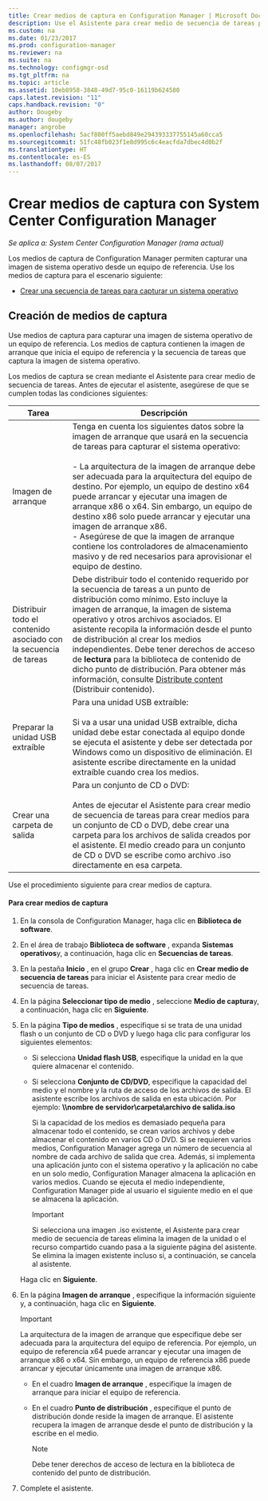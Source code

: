 ```yaml
---
title: Crear medios de captura en Configuration Manager | Microsoft Docs
description: Use el Asistente para crear medio de secuencia de tareas para crear medios de captura en Configuration Manager para capturar una imagen de sistema operativo desde un equipo de referencia.
ms.custom: na
ms.date: 01/23/2017
ms.prod: configuration-manager
ms.reviewer: na
ms.suite: na
ms.technology: configmgr-osd
ms.tgt_pltfrm: na
ms.topic: article
ms.assetid: 10eb8958-3848-49d7-95c0-16119b624580
caps.latest.revision: "11"
caps.handback.revision: "0"
author: Dougeby
ms.author: dougeby
manager: angrobe
ms.openlocfilehash: 5acf800ff5aebd849e294393337755145a60cca5
ms.sourcegitcommit: 51fc48fb023f1e8d995c6c4eacfda7dbec4d0b2f
ms.translationtype: HT
ms.contentlocale: es-ES
ms.lasthandoff: 08/07/2017
---
```

# <a name="create-capture-media-with-system-center-configuration-manager"></a>Crear medios de captura con System Center Configuration Manager

*Se aplica a: System Center Configuration Manager (rama actual)*

Los medios de captura de Configuration Manager permiten capturar una imagen de sistema operativo desde un equipo de referencia. Use los medios de captura para el escenario siguiente:  

-   [Crear una secuencia de tareas para capturar un sistema operativo](create-a-task-sequence-to-capture-an-operating-system.md)  

##  <a name="BKMK_CreateCaptureMedia"></a> Creación de medios de captura  
 Use medios de captura para capturar una imagen de sistema operativo de un equipo de referencia. Los medios de captura contienen la imagen de arranque que inicia el equipo de referencia y la secuencia de tareas que captura la imagen de sistema operativo.

Los medios de captura se crean mediante el Asistente para crear medio de secuencia de tareas. Antes de ejecutar el asistente, asegúrese de que se cumplen todas las condiciones siguientes:  

|Tarea|Descripción|  
|----------|-----------------|  
|Imagen de arranque|Tenga en cuenta los siguientes datos sobre la imagen de arranque que usará en la secuencia de tareas para capturar el sistema operativo:<br /><br /> - La arquitectura de la imagen de arranque debe ser adecuada para la arquitectura del equipo de destino. Por ejemplo, un equipo de destino x64 puede arrancar y ejecutar una imagen de arranque x86 o x64. Sin embargo, un equipo de destino x86 solo puede arrancar y ejecutar una imagen de arranque x86.<br />- Asegúrese de que la imagen de arranque contiene los controladores de almacenamiento masivo y de red necesarios para aprovisionar el equipo de destino.|  
|Distribuir todo el contenido asociado con la secuencia de tareas|Debe distribuir todo el contenido requerido por la secuencia de tareas a un punto de distribución como mínimo. Esto incluye la imagen de arranque, la imagen de sistema operativo y otros archivos asociados. El asistente recopila la información desde el punto de distribución al crear los medios independientes. Debe tener derechos de acceso de **lectura** para la biblioteca de contenido de dicho punto de distribución.  Para obtener más información, consulte [Distribute content](../../core/servers/deploy/configure/deploy-and-manage-content.md#bkmk_distribute) (Distribuir contenido).|  
|Preparar la unidad USB extraíble|Para una unidad USB extraíble:<br /><br /> Si va a usar una unidad USB extraíble, dicha unidad debe estar conectada al equipo donde se ejecuta el asistente y debe ser detectada por Windows como un dispositivo de eliminación. El asistente escribe directamente en la unidad extraíble cuando crea los medios.|  
|Crear una carpeta de salida|Para un conjunto de CD o DVD:<br /><br /> Antes de ejecutar el Asistente para crear medio de secuencia de tareas para crear medios para un conjunto de CD o DVD, debe crear una carpeta para los archivos de salida creados por el asistente. El medio creado para un conjunto de CD o DVD se escribe como archivo .iso directamente en esa carpeta.|  

 Use el procedimiento siguiente para crear medios de captura.  

#### <a name="to-create-capture-media"></a>Para crear medios de captura  

1.  En la consola de Configuration Manager, haga clic en **Biblioteca de software**.  

2.  En el área de trabajo **Biblioteca de software** , expanda **Sistemas operativos**y, a continuación, haga clic en **Secuencias de tareas**.  

3.  En la pestaña **Inicio** , en el grupo **Crear** , haga clic en **Crear medio de secuencia de tareas** para iniciar el Asistente para crear medio de secuencia de tareas.  

4.  En la página **Seleccionar tipo de medio** , seleccione **Medio de captura**y, a continuación, haga clic en **Siguiente**.  

5.  En la página **Tipo de medios** , especifique si se trata de una unidad flash o un conjunto de CD o DVD y luego haga clic para configurar los siguientes elementos:  

    -   Si selecciona **Unidad flash USB**, especifique la unidad en la que quiere almacenar el contenido.  

    -   Si selecciona **Conjunto de CD/DVD**, especifique la capacidad del medio y el nombre y la ruta de acceso de los archivos de salida. El asistente escribe los archivos de salida en esta ubicación. Por ejemplo: **\\\nombre de servidor\carpeta\archivo de salida.iso**  

         Si la capacidad de los medios es demasiado pequeña para almacenar todo el contenido, se crean varios archivos y debe almacenar el contenido en varios CD o DVD. Si se requieren varios medios, Configuration Manager agrega un número de secuencia al nombre de cada archivo de salida que crea. Además, si implementa una aplicación junto con el sistema operativo y la aplicación no cabe en un solo medio, Configuration Manager almacena la aplicación en varios medios. Cuando se ejecuta el medio independiente, Configuration Manager pide al usuario el siguiente medio en el que se almacena la aplicación.  

        > [!IMPORTANT]  
        >  Si selecciona una imagen .iso existente, el Asistente para crear medio de secuencia de tareas elimina la imagen de la unidad o el recurso compartido cuando pasa a la siguiente página del asistente. Se elimina la imagen existente incluso si, a continuación, se cancela al asistente.  

     Haga clic en **Siguiente**.  

6.  En la página **Imagen de arranque** , especifique la información siguiente y, a continuación, haga clic en **Siguiente**.  

    > [!IMPORTANT]  
    >  La arquitectura de la imagen de arranque que especifique debe ser adecuada para la arquitectura del equipo de referencia. Por ejemplo, un equipo de referencia x64 puede arrancar y ejecutar una imagen de arranque x86 o x64. Sin embargo, un equipo de referencia x86 puede arrancar y ejecutar únicamente una imagen de arranque x86.  

    -   En el cuadro **Imagen de arranque** , especifique la imagen de arranque para iniciar el equipo de referencia.  

    -   En el cuadro **Punto de distribución** , especifique el punto de distribución donde reside la imagen de arranque. El asistente recupera la imagen de arranque desde el punto de distribución y la escribe en el medio.  

        > [!NOTE]  
        >  Debe tener derechos de acceso de lectura en la biblioteca de contenido del punto de distribución.  

7.  Complete el asistente.  
